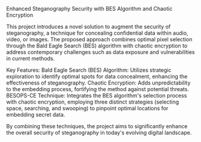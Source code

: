 Enhanced Steganography Security with BES Algorithm and Chaotic Encryption

This project introduces a novel solution to augment the security of steganography, a technique for concealing confidential data within audio, video, or images. The proposed approach combines optimal pixel selection through the Bald Eagle Search (BES) algorithm with chaotic encryption to address contemporary challenges such as data exposure and vulnerabilities in current methods.

Key Features:
Bald Eagle Search (BES) Algorithm: Utilizes strategic exploration to identify optimal spots for data concealment, enhancing the effectiveness of steganography.
Chaotic Encryption: Adds unpredictability to the embedding process, fortifying the method against potential threats.
BESOPS-CE Technique: Integrates the BES algorithm's selection process with chaotic encryption, employing three distinct strategies (selecting space, searching, and swooping) to pinpoint optimal locations for embedding secret data.

By combining these techniques, the project aims to significantly enhance the overall security of steganography in today's evolving digital landscape.
